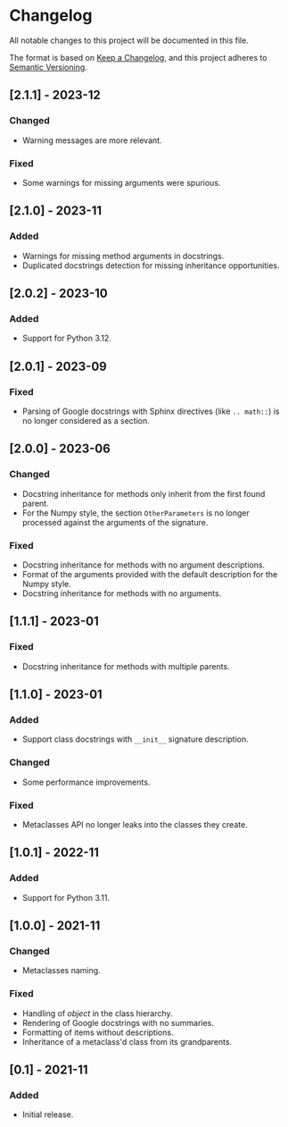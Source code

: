 <!--
 Copyright 2021 Antoine DECHAUME

 This work is licensed under the Creative Commons Attribution 4.0
 International License. To view a copy of this license, visit
 http://creativecommons.org/licenses/by/4.0/ or send a letter to Creative
 Commons, PO Box 1866, Mountain View, CA 94042, USA.
 -->

# Changelog
All notable changes to this project will be documented in this file.

The format is based on [Keep a Changelog](https://keepachangelog.com/en/1.0.0/),
and this project adheres to [Semantic Versioning](https://semver.org/spec/v2.0.0.html).

## [2.1.1] - 2023-12
### Changed
- Warning messages are more relevant.
### Fixed
- Some warnings for missing arguments were spurious.

## [2.1.0] - 2023-11
### Added
- Warnings for missing method arguments in docstrings.
- Duplicated docstrings detection for missing inheritance opportunities.

## [2.0.2] - 2023-10
### Added
- Support for Python 3.12.

## [2.0.1] - 2023-09
### Fixed
- Parsing of Google docstrings with Sphinx directives (like `.. math::`) is no longer considered as a section.

## [2.0.0] - 2023-06
### Changed
- Docstring inheritance for methods only inherit from the first found parent.
- For the Numpy style, the section `OtherParameters` is no longer processed against the arguments of the signature.
### Fixed
- Docstring inheritance for methods with no argument descriptions.
- Format of the arguments provided with the default description for the Numpy style.
- Docstring inheritance for methods with no arguments.

## [1.1.1] - 2023-01
### Fixed
- Docstring inheritance for methods with multiple parents.

## [1.1.0] - 2023-01
### Added
- Support class docstrings with `__init__` signature description.
### Changed
- Some performance improvements.
### Fixed
- Metaclasses API no longer leaks into the classes they create.

## [1.0.1] - 2022-11
### Added
- Support for Python 3.11.

## [1.0.0] - 2021-11
### Changed
- Metaclasses naming.
### Fixed
- Handling of *object* in the class hierarchy.
- Rendering of Google docstrings with no summaries.
- Formatting of items without descriptions.
- Inheritance of a metaclass'd class from its grandparents.

## [0.1] - 2021-11
### Added
- Initial release.
